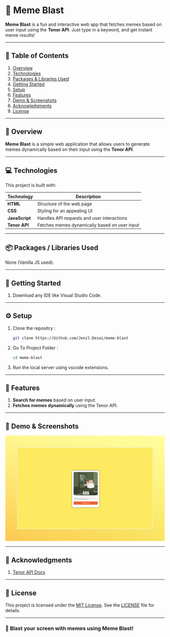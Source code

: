# 🤣 Meme Blast  

**Meme Blast** is a fun and interactive web app that fetches memes based on user input using the **Tenor API**. Just type in a keyword, and get instant meme results!  

---

## 📑 Table of Contents  

1. [Overview](#-overview)  
2. [Technologies](#-technologies)  
3. [Packages & Libraries Used](#-packages--libraries-used)  
4. [Getting Started](#-getting-started)  
5. [Setup](#-setup)  
6. [Features](#-features)  
7. [Demo & Screenshots](#-demo--screenshots)  
8. [Acknowledgments](#-acknowledgments)  
9. [License](#-license)  

---

## 🌟 Overview  

**Meme Blast** is a simple web application that allows users to generate memes dynamically based on their input using the **Tenor API**.  

---

## 💻 Technologies  

This project is built with:  

| Technology | Description |  
|------------|-------------|  
| **HTML**  | Structure of the web page |  
| **CSS**   | Styling for an appealing UI |  
| **JavaScript** | Handles API requests and user interactions |  
| **Tenor API** | Fetches memes dynamically based on user input |  

---

## 📦 Packages / Libraries Used  

None (Vanilla JS used).  

---

## 🚀 Getting Started  

1. Download any IDE like Visual Studio Code.
---

## ⚙️ Setup  

1. Clone the repositry :
    ```bash
    git clone https://Github.com/Jenil-Desai/meme-blast
    ```

2. Go To Project Folder :
    ```bash
    cd meme-blast
    ```

3. Run the local server using vscode extensions.

---

## 🎯 Features  

1. **Search for memes** based on user input.  
2. **Fetches memes dynamically** using the Tenor API.  

---

## 🔗 Demo & Screenshots  

![Index Page](./Index-Page.jpeg)

---

## 🙏 Acknowledgments  

1. [Tenor API Docs](https://developers.google.com/tenor)  

---

## 📜 License  

This project is licensed under the [MIT License](LICENSE). See the [LICENSE](LICENSE) file for details.  

---

### 🎉 **Blast your screen with memes using Meme Blast!**
